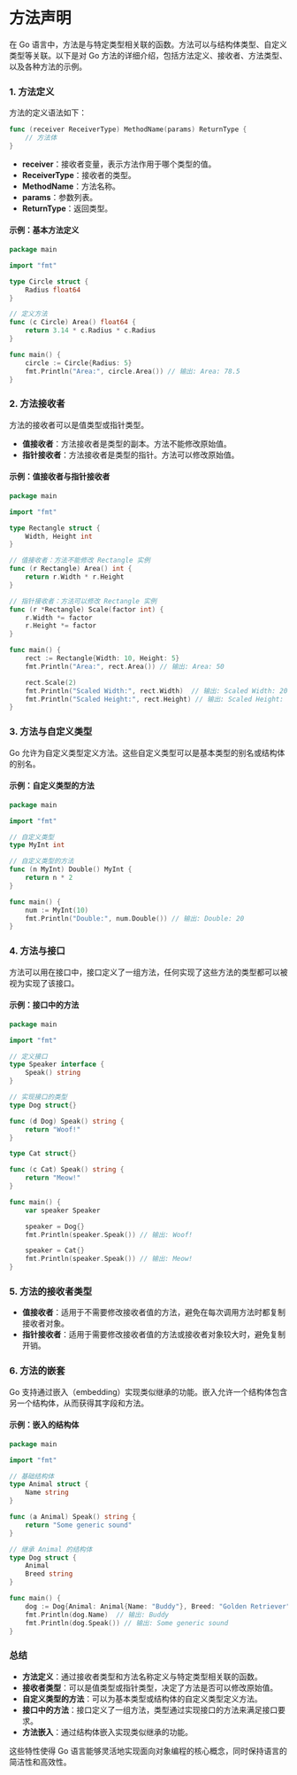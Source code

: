 # 方法声明
在 Go 语言中，方法是与特定类型相关联的函数。方法可以与结构体类型、自定义类型等关联。以下是对 Go 方法的详细介绍，包括方法定义、接收者、方法类型、以及各种方法的示例。

### 1. 方法定义

方法的定义语法如下：

```go
func (receiver ReceiverType) MethodName(params) ReturnType {
    // 方法体
}
```

- **receiver**：接收者变量，表示方法作用于哪个类型的值。
- **ReceiverType**：接收者的类型。
- **MethodName**：方法名称。
- **params**：参数列表。
- **ReturnType**：返回类型。

#### 示例：基本方法定义

```go
package main

import "fmt"

type Circle struct {
    Radius float64
}

// 定义方法
func (c Circle) Area() float64 {
    return 3.14 * c.Radius * c.Radius
}

func main() {
    circle := Circle{Radius: 5}
    fmt.Println("Area:", circle.Area()) // 输出: Area: 78.5
}
```

### 2. 方法接收者

方法的接收者可以是值类型或指针类型。

- **值接收者**：方法接收者是类型的副本。方法不能修改原始值。
- **指针接收者**：方法接收者是类型的指针。方法可以修改原始值。

#### 示例：值接收者与指针接收者

```go
package main

import "fmt"

type Rectangle struct {
    Width, Height int
}

// 值接收者：方法不能修改 Rectangle 实例
func (r Rectangle) Area() int {
    return r.Width * r.Height
}

// 指针接收者：方法可以修改 Rectangle 实例
func (r *Rectangle) Scale(factor int) {
    r.Width *= factor
    r.Height *= factor
}

func main() {
    rect := Rectangle{Width: 10, Height: 5}
    fmt.Println("Area:", rect.Area()) // 输出: Area: 50

    rect.Scale(2)
    fmt.Println("Scaled Width:", rect.Width)  // 输出: Scaled Width: 20
    fmt.Println("Scaled Height:", rect.Height) // 输出: Scaled Height: 10
}
```

### 3. 方法与自定义类型

Go 允许为自定义类型定义方法。这些自定义类型可以是基本类型的别名或结构体的别名。

#### 示例：自定义类型的方法

```go
package main

import "fmt"

// 自定义类型
type MyInt int

// 自定义类型的方法
func (n MyInt) Double() MyInt {
    return n * 2
}

func main() {
    num := MyInt(10)
    fmt.Println("Double:", num.Double()) // 输出: Double: 20
}
```

### 4. 方法与接口

方法可以用在接口中，接口定义了一组方法，任何实现了这些方法的类型都可以被视为实现了该接口。

#### 示例：接口中的方法

```go
package main

import "fmt"

// 定义接口
type Speaker interface {
    Speak() string
}

// 实现接口的类型
type Dog struct{}

func (d Dog) Speak() string {
    return "Woof!"
}

type Cat struct{}

func (c Cat) Speak() string {
    return "Meow!"
}

func main() {
    var speaker Speaker

    speaker = Dog{}
    fmt.Println(speaker.Speak()) // 输出: Woof!

    speaker = Cat{}
    fmt.Println(speaker.Speak()) // 输出: Meow!
}
```

### 5. 方法的接收者类型

- **值接收者**：适用于不需要修改接收者值的方法，避免在每次调用方法时都复制接收者对象。
- **指针接收者**：适用于需要修改接收者值的方法或接收者对象较大时，避免复制开销。

### 6. 方法的嵌套

Go 支持通过嵌入（embedding）实现类似继承的功能。嵌入允许一个结构体包含另一个结构体，从而获得其字段和方法。

#### 示例：嵌入的结构体

```go
package main

import "fmt"

// 基础结构体
type Animal struct {
    Name string
}

func (a Animal) Speak() string {
    return "Some generic sound"
}

// 继承 Animal 的结构体
type Dog struct {
    Animal
    Breed string
}

func main() {
    dog := Dog{Animal: Animal{Name: "Buddy"}, Breed: "Golden Retriever"}
    fmt.Println(dog.Name)  // 输出: Buddy
    fmt.Println(dog.Speak()) // 输出: Some generic sound
}
```

### 总结

- **方法定义**：通过接收者类型和方法名称定义与特定类型相关联的函数。
- **接收者类型**：可以是值类型或指针类型，决定了方法是否可以修改原始值。
- **自定义类型的方法**：可以为基本类型或结构体的自定义类型定义方法。
- **接口中的方法**：接口定义了一组方法，类型通过实现接口的方法来满足接口要求。
- **方法嵌入**：通过结构体嵌入实现类似继承的功能。

这些特性使得 Go 语言能够灵活地实现面向对象编程的核心概念，同时保持语言的简洁性和高效性。